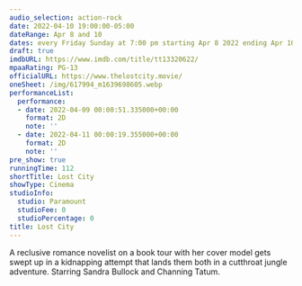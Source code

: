 ```yaml
---
audio_selection: action-rock
date: 2022-04-10 19:00:00-05:00
dateRange: Apr 8 and 10
dates: every Friday Sunday at 7:00 pm starting Apr 8 2022 ending Apr 10 2022
draft: true
imdbURL: https://www.imdb.com/title/tt13320622/
mpaaRating: PG-13
officialURL: https://www.thelostcity.movie/
oneSheet: /img/617994_m1639698605.webp
performanceList:
  performance:
  - date: 2022-04-09 00:00:51.335000+00:00
    format: 2D
    note: ''
  - date: 2022-04-11 00:00:19.355000+00:00
    format: 2D
    note: ''
pre_show: true
runningTime: 112
shortTitle: Lost City
showType: Cinema
studioInfo:
  studio: Paramount
  studioFee: 0
  studioPercentage: 0
title: Lost City
---
```


A reclusive romance novelist on a book tour with her cover model gets swept up in a kidnapping attempt that lands them both in a cutthroat jungle adventure. Starring Sandra Bullock and Channing Tatum.